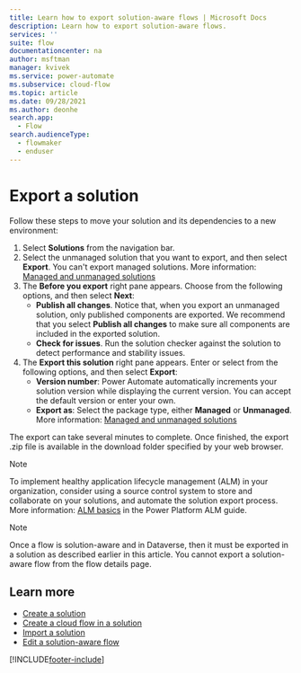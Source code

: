 ```yaml
---
title: Learn how to export solution-aware flows | Microsoft Docs
description: Learn how to export solution-aware flows.
services: ''
suite: flow
documentationcenter: na
author: msftman
manager: kvivek
ms.service: power-automate
ms.subservice: cloud-flow
ms.topic: article
ms.date: 09/28/2021
ms.author: deonhe
search.app: 
  - Flow
search.audienceType: 
  - flowmaker
  - enduser
---
```


# Export a solution


Follow these steps to move your solution and its dependencies to a new environment:

1. Select **Solutions** from the navigation bar.
1. Select the unmanaged solution that you want to export, and then select **Export**. You can't export managed solutions. More information: [Managed and unmanaged solutions](/power-platform/alm/solution-concepts-alm#managed-and-unmanaged-solutions)
1. The **Before you export** right pane appears. Choose from the following options, and then select **Next**:  
    - **Publish all changes**. Notice that, when you export an unmanaged solution, only published components are exported. We recommend that you select **Publish all changes** to make sure all components are included in the exported solution. 
    - **Check for issues**. Run the solution checker against the solution to detect performance and stability issues.
1. The **Export this solution** right pane appears. Enter or select from the following options, and then select **Export**:  
    - **Version number**: Power Automate automatically increments your solution version while displaying the current version. You can accept the default version or enter your own. 
    - **Export as**: Select the package type, either **Managed** or **Unmanaged**. More information: [Managed and unmanaged solutions](/power-platform/alm/solution-concepts-alm#managed-and-unmanaged-solutions)

 The export can take several minutes to complete. Once finished, the export .zip file is available in the download folder specified by your web browser.

> [!NOTE]
> To implement healthy application lifecycle management (ALM) in your organization, consider using a source control system to store and collaborate on your solutions, and automate the solution export process. More information: [ALM basics](/power-platform/alm/basics-alm) in the Power Platform ALM guide.

> [!NOTE]
> Once a flow is solution-aware and in Dataverse, then it must be exported in a solution as described earlier in this article. You cannot export a solution-aware flow from the flow details page. 

## Learn more


* [Create a solution](./overview-solution-flows.md)
* [Create a cloud flow in a solution](./create-flow-solution.md)
* [Import a solution](./import-flow-solution.md)
* [Edit a solution-aware flow](./edit-solution-aware-flow.md)


[!INCLUDE[footer-include](includes/footer-banner.md)]
